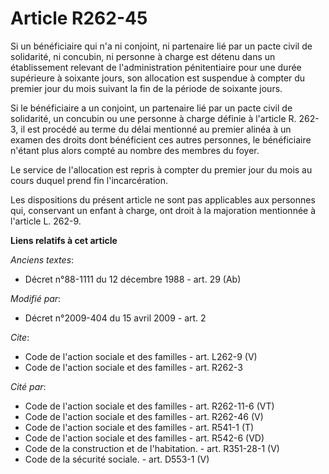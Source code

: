 # Article R262-45

Si un bénéficiaire qui n'a ni conjoint, ni partenaire lié par un pacte civil de solidarité, ni concubin, ni personne à charge
est détenu dans un établissement relevant de l'administration pénitentiaire pour une durée supérieure à soixante jours, son
allocation est suspendue à compter du premier jour du mois suivant la fin de la période de soixante jours. 

Si le bénéficiaire a un conjoint, un partenaire lié par un pacte civil de solidarité, un concubin ou une personne à charge
définie à l'article R. 262-3, il est procédé au terme du délai mentionné au premier alinéa à un examen des droits dont
bénéficient ces autres personnes, le bénéficiaire n'étant plus alors compté au nombre des membres du foyer. 

Le service de l'allocation est repris à compter du premier jour du mois au cours duquel prend fin l'incarcération. 

Les dispositions du présent article ne sont pas applicables aux personnes qui, conservant un enfant à charge, ont droit à la
majoration mentionnée à l'article L. 262-9.

**Liens relatifs à cet article**

_Anciens textes_:

  - Décret n°88-1111 du 12 décembre 1988 - art. 29 (Ab)

_Modifié par_:

  - Décret n°2009-404 du 15 avril 2009 - art. 2

_Cite_:

  - Code de l'action sociale et des familles - art. L262-9 (V)
  - Code de l'action sociale et des familles - art. R262-3

_Cité par_:

  - Code de l'action sociale et des familles - art. R262-11-6 (VT)
  - Code de l'action sociale et des familles - art. R262-46 (V)
  - Code de l'action sociale et des familles - art. R541-1 (T)
  - Code de l'action sociale et des familles - art. R542-6 (VD)
  - Code de la construction et de l'habitation. - art. R351-28-1 (V)
  - Code de la sécurité sociale. - art. D553-1 (V)
